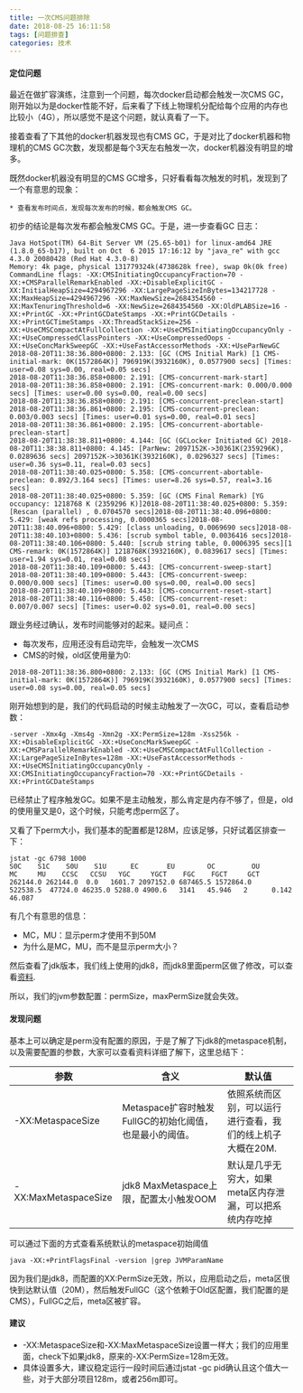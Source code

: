 ```yaml
---
title: 一次CMS问题排除
date: 2018-08-25 16:11:58
tags: [问题排查]
categories: 技术
---
```


#### 定位问题

最近在做扩容演练，注意到一个问题，每次docker启动都会触发一次CMS GC，刚开始以为是docker性能不好，后来看了下线上物理机分配给每个应用的内存也比较小（4G），所以感觉不是这个问题，就认真看了一下。

接着查看了下其他的docker机器发现也有CMS GC，于是对比了docker机器和物理机的CMS GC次数，发现都是每个3天左右触发一次，docker机器没有明显的增多。

既然docker机器没有明显的CMS GC增多，只好看看每次触发的时机，发现到了一个有意思的现象：

	* 查看发布时间点，发现每次发布的时候，都会触发CMS GC。

初步的结论是每次发布都会触发CMS GC。于是，进一步查看GC 日志：

```
Java HotSpot(TM) 64-Bit Server VM (25.65-b01) for linux-amd64 JRE (1.8.0_65-b17), built on Oct  6 2015 17:16:12 by "java_re" with gcc 4.3.0 20080428 (Red Hat 4.3.0-8)
Memory: 4k page, physical 131779324k(4738628k free), swap 0k(0k free)
CommandLine flags: -XX:CMSInitiatingOccupancyFraction=70 -XX:+CMSParallelRemarkEnabled -XX:+DisableExplicitGC -XX:InitialHeapSize=4294967296 -XX:LargePageSizeInBytes=134217728 -XX:MaxHeapSize=4294967296 -XX:MaxNewSize=2684354560 -XX:MaxTenuringThreshold=6 -XX:NewSize=2684354560 -XX:OldPLABSize=16 -XX:+PrintGC -XX:+PrintGCDateStamps -XX:+PrintGCDetails -XX:+PrintGCTimeStamps -XX:ThreadStackSize=256 -XX:+UseCMSCompactAtFullCollection -XX:+UseCMSInitiatingOccupancyOnly -XX:+UseCompressedClassPointers -XX:+UseCompressedOops -XX:+UseConcMarkSweepGC -XX:+UseFastAccessorMethods -XX:+UseParNewGC
2018-08-20T11:38:36.800+0800: 2.133: [GC (CMS Initial Mark) [1 CMS-initial-mark: 0K(1572864K)] 796919K(3932160K), 0.0577900 secs] [Times: user=0.08 sys=0.00, real=0.05 secs]
2018-08-20T11:38:36.858+0800: 2.191: [CMS-concurrent-mark-start]
2018-08-20T11:38:36.858+0800: 2.191: [CMS-concurrent-mark: 0.000/0.000 secs] [Times: user=0.00 sys=0.00, real=0.00 secs]
2018-08-20T11:38:36.858+0800: 2.191: [CMS-concurrent-preclean-start]
2018-08-20T11:38:36.861+0800: 2.195: [CMS-concurrent-preclean: 0.003/0.003 secs] [Times: user=0.01 sys=0.00, real=0.01 secs]
2018-08-20T11:38:36.861+0800: 2.195: [CMS-concurrent-abortable-preclean-start]
2018-08-20T11:38:38.811+0800: 4.144: [GC (GCLocker Initiated GC) 2018-08-20T11:38:38.811+0800: 4.145: [ParNew: 2097152K->30361K(2359296K), 0.0289636 secs] 2097152K->30361K(3932160K), 0.0296327 secs] [Times: user=0.36 sys=0.11, real=0.03 secs]
2018-08-20T11:38:40.025+0800: 5.358: [CMS-concurrent-abortable-preclean: 0.892/3.164 secs] [Times: user=8.26 sys=0.57, real=3.16 secs]
2018-08-20T11:38:40.025+0800: 5.359: [GC (CMS Final Remark) [YG occupancy: 1218768 K (2359296 K)]2018-08-20T11:38:40.025+0800: 5.359: [Rescan (parallel) , 0.0704570 secs]2018-08-20T11:38:40.096+0800: 5.429: [weak refs processing, 0.0000365 secs]2018-08-20T11:38:40.096+0800: 5.429: [class unloading, 0.0069690 secs]2018-08-20T11:38:40.103+0800: 5.436: [scrub symbol table, 0.0036416 secs]2018-08-20T11:38:40.106+0800: 5.440: [scrub string table, 0.0006395 secs][1 CMS-remark: 0K(1572864K)] 1218768K(3932160K), 0.0839617 secs] [Times: user=1.94 sys=0.01, real=0.08 secs]
2018-08-20T11:38:40.109+0800: 5.443: [CMS-concurrent-sweep-start]
2018-08-20T11:38:40.109+0800: 5.443: [CMS-concurrent-sweep: 0.000/0.000 secs] [Times: user=0.00 sys=0.00, real=0.00 secs]
2018-08-20T11:38:40.109+0800: 5.443: [CMS-concurrent-reset-start]
2018-08-20T11:38:40.116+0800: 5.450: [CMS-concurrent-reset: 0.007/0.007 secs] [Times: user=0.02 sys=0.01, real=0.00 secs]
```

跟业务经过确认，发布时间能够对的起来。疑问点：

* 每次发布，应用还没有启动完毕，会触发一次CMS
* CMS的时候，old区使用量为0:

```
2018-08-20T11:38:36.800+0800: 2.133: [GC (CMS Initial Mark) [1 CMS-initial-mark: 0K(1572864K)] 796919K(3932160K), 0.0577900 secs] [Times: user=0.08 sys=0.00, real=0.05 secs]

```

刚开始想到的是，我们的代码启动的时候主动触发了一次GC，可以，查看启动参数：

```
-server -Xmx4g -Xms4g -Xmn2g -XX:PermSize=128m -Xss256k -XX:+DisableExplicitGC -XX:+UseConcMarkSweepGC -XX:+CMSParallelRemarkEnabled -XX:+UseCMSCompactAtFullCollection -XX:LargePageSizeInBytes=128m -XX:+UseFastAccessorMethods -XX:+UseCMSInitiatingOccupancyOnly -XX:CMSInitiatingOccupancyFraction=70 -XX:+PrintGCDetails -XX:+PrintGCDateStamps
```

已经禁止了程序触发GC。如果不是主动触发，那么肯定是内存不够了，但是，old的使用量又是0，这个时候，只能考虑perm区了。

又看了下perm大小，我们基本的配置都是128M，应该足够，只好试着区排查一下：

```
jstat -gc 6798 1000
S0C    S1C    S0U    S1U      EC       EU        OC         OU       MC     MU    CCSC   CCSU   YGC     YGCT    FGC    FGCT     GCT
262144.0 262144.0  0.0   1601.7 2097152.0 687465.5 1572864.0   522538.5  47724.0 46235.0 5288.0 4900.6   3141   45.946   2      0.142   46.087
```

有几个有意思的信息：

* MC，MU：显示perm才使用不到50M
* 为什么是MC，MU，而不是显示perm大小？

然后查看了jdk版本，我们线上使用的jdk8，而jdk8里面perm区做了修改，可以查看[资料](http://www.importnew.com/14933.html).

所以，我们的jvm参数配置：permSize，maxPermSize就会失效。

#### 发现问题

基本上可以确定是perm没有配置的原因，于是了解了下jdk8的metaspace机制，以及需要配置的参数，大家可以查看资料详细了解下，这里总结下：

|参数|含义|默认值|
|---|---|---|
|-XX:MetaspaceSize|Metaspace扩容时触发FullGC的初始化阈值，也是最小的阈值。|依照系统而区别，可以运行进行查看，我们的线上机子大概在20M.|
|-XX:MaxMetaspaceSize|jdk8 MaxMetaspace上限，配置太小触发OOM|默认是几乎无穷大，如果meta区内存泄漏，可以把系统内存吃掉|

可以通过下面的方式查看系统默认的metaspace初始阈值

```
java -XX:+PrintFlagsFinal -version |grep JVMParamName
```
因为我们是jdk8，而配置的XX:PermSize无效，所以，应用启动之后，meta区很快到达默认值（20M），然后触发FullGC（这个依赖于Old区配置，我们配置的是CMS），FullGC之后，meta区被扩容。

#### 建议

* -XX:MetaspaceSize和-XX:MaxMetaspaceSize设置一样大；我们的应用里面，check下如果jdk8，原来的-XX:PermSize=128m无效。
* 具体设置多大，建议稳定运行一段时间后通过jstat -gc pid确认且这个值大一些，对于大部分项目128m，或者256m即可。
